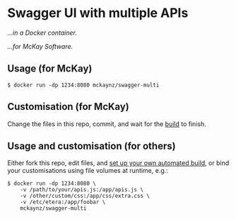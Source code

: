 # Swagger UI with multiple APIs

_...in a Docker container._

_...for McKay Software._

## Usage (for McKay)

    $ docker run -dp 1234:8080 mckaynz/swagger-multi

## Customisation (for McKay)

Change the files in this repo, commit, and wait for the [build] to finish.

## Usage and customisation (for others)

Either fork this repo, edit files, and [set up your own automated build][auto],
or bind your customisations using file volumes at runtime, e.g.:

    $ docker run -dp 1234:8080 \
        -v /path/to/your/apis.js:/app/apis.js \
        -v /other/custom/css:/app/css/extra.css \
        -v /etc/etera:/app/foobar \
        mckaynz/swagger-multi

[build]: https://hub.docker.com/r/mckaynz/swagger-multi/builds/
[auto]: https://docs.docker.com/docker-hub/builds/

